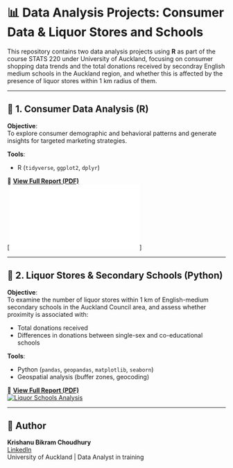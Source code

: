 # 📊 Data Analysis Projects: Consumer Data & Liquor Stores and Schools

This repository contains two data analysis projects using **R** as part of the course STATS 220 under University of Auckland, focusing on consumer shopping data trends and the total donations received by secondray English medium schools in the Auckland region, and whether this is affected by the presence of liquor stores within 1 km radius of them.

---

## 🧾 1. Consumer Data Analysis (R)

**Objective**:  
To explore consumer demographic and behavioral patterns and generate insights for targeted marketing strategies.

**Tools**:  
- R (`tidyverse`, `ggplot2`, `dplyr`)

📄 **[View Full Report (PDF)](./visual_data_story.html)**  
[![Consumer Data Analysis](./visual_data_story.html)]

---

## 🏫 2. Liquor Stores & Secondary Schools (Python)

**Objective**:  
To examine the number of liquor stores within 1 km of English-medium secondary schools in the Auckland Council area, and assess whether proximity is associated with:
- Total donations received
- Differences in donations between single-sex and co-educational schools

**Tools**:  
- Python (`pandas`, `geopandas`, `matplotlib`, `seaborn`)
- Geospatial analysis (buffer zones, geocoding)

📄 **[View Full Report (PDF)](./Liquor_Schools_Analysis.pdf)**  
[![Liquor Schools Analysis](./liquor_thumbnail.png)](./Liquor_Schools_Analysis.pdf)

---

## 👥 Author

**Krishanu Bikram Choudhury**  
[LinkedIn](https://linkedin.com/in/your-link)  
University of Auckland | Data Analyst in training
